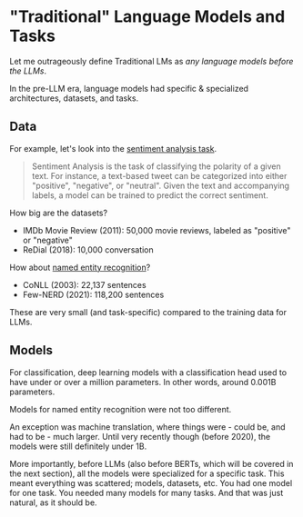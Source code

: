 # "Traditional" Language Models and Tasks

Let me outrageously define Traditional LMs as *any language models before the LLMs*. 

In the pre-LLM era, language models had specific & specialized architectures, datasets, and tasks. 

## Data

For example, let's look into the [sentiment analysis task](https://paperswithcode.com/task/sentiment-analysis).

> Sentiment Analysis is the task of classifying the polarity of a given text. For instance, a text-based tweet can be categorized into either "positive", "negative", or "neutral". Given the text and accompanying labels, a model can be trained to predict the correct sentiment.

How big are the datasets?

- IMDb Movie Review (2011): 50,000 movie reviews, labeled as "positive" or "negative"
- ReDial (2018): 10,000 conversation

How about [named entity recognition](https://paperswithcode.com/datasets?task=named-entity-recognition-ner)?

- CoNLL (2003): 22,137 sentences
- Few-NERD (2021): 118,200 sentences

These are very small (and task-specific) compared to the training data for LLMs.

## Models

For classification, deep learning models with a classification head used to have under or over a million parameters. In other words, around 0.001B parameters. 

Models for named entity recognition were not too different.

An exception was machine translation, where things were - could be, and had to be - much larger. Until very recently though (before 2020), the models were still definitely under 1B.

More importantly, before LLMs (also before BERTs, which will be covered in the next section), all the models were specialized for a specific task. 
This meant everything was scattered; models, datasets, etc. You had one model for one task. You needed many models for many tasks. 
And that was just natural, as it should be.